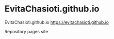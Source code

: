 # EvitaChasioti.github.io

EvitaChasioti.github.io
https://evitachasioti.github.io


Repository pages site

